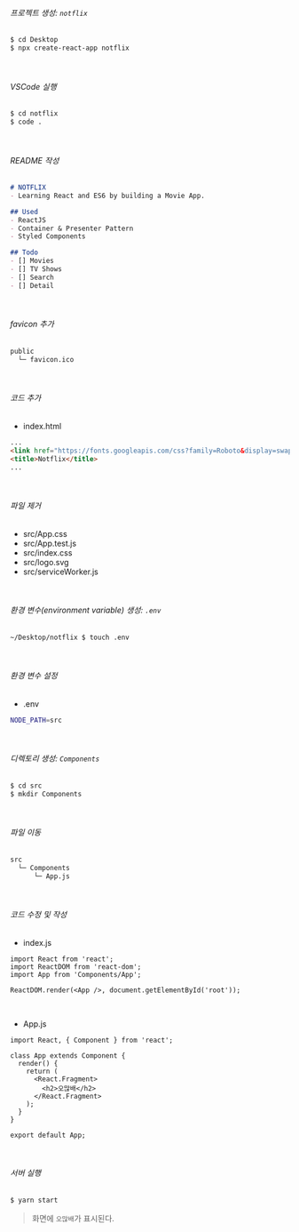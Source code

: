 ###### 프로젝트 생성: `notflix`

```bash
$ cd Desktop
$ npx create-react-app notflix
```

<br>

###### VSCode 실행

```bash
$ cd notflix
$ code .
```

<br>

###### README 작성

```markdown
# NOTFLIX
- Learning React and ES6 by building a Movie App.

## Used
- ReactJS
- Container & Presenter Pattern
- Styled Components

## Todo
- [] Movies
- [] TV Shows
- [] Search
- [] Detail
```

<br>

###### favicon 추가

```bash
public
  └─ favicon.ico
```

<br>

###### 코드 추가

- index.html

```html
...
<link href="https://fonts.googleapis.com/css?family=Roboto&display=swap" rel="stylesheet">
<title>Notflix</title>
...
```

<br>

###### 파일 제거

- src/App.css
- src/App.test.js
- src/index.css
- src/logo.svg
- src/serviceWorker.js

<br>

###### 환경 변수(environment variable) 생성: `.env`

```bash
~/Desktop/notflix $ touch .env
```

<br>

###### 환경 변수 설정

- \.env

```bash
NODE_PATH=src
```

<br>

###### 디렉토리 생성: `Components`

```bash
$ cd src
$ mkdir Components
```

<br>

###### 파일 이동

```bash
src
  └─ Components
      └─ App.js
```

<br>

###### 코드 수정 및 작성

- index.js

```react
import React from 'react';
import ReactDOM from 'react-dom';
import App from 'Components/App';

ReactDOM.render(<App />, document.getElementById('root'));
```

<br>

- App.js

```react
import React, { Component } from 'react';

class App extends Component {
  render() {
    return (
      <React.Fragment>
        <h2>오많배</h2>
      </React.Fragment>
    );
  }
}

export default App;
```

<br>

###### 서버 실행

```bash
$ yarn start
```

> 화면에 `오많배`가 표시된다.

<br>

<br>